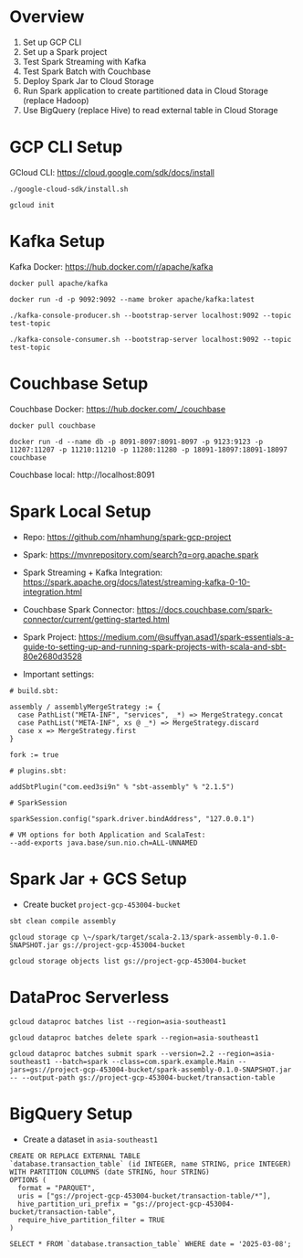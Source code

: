 # Overview

1. Set up GCP CLI
2. Set up a Spark project
3. Test Spark Streaming with Kafka
4. Test Spark Batch with Couchbase
5. Deploy Spark Jar to Cloud Storage
6. Run Spark application to create partitioned data in Cloud Storage (replace Hadoop)
7. Use BigQuery (replace Hive) to read external table in Cloud Storage

# GCP CLI Setup

GCloud CLI: https://cloud.google.com/sdk/docs/install

```
./google-cloud-sdk/install.sh

gcloud init
```

# Kafka Setup

Kafka Docker: https://hub.docker.com/r/apache/kafka

```
docker pull apache/kafka

docker run -d -p 9092:9092 --name broker apache/kafka:latest

./kafka-console-producer.sh --bootstrap-server localhost:9092 --topic test-topic

./kafka-console-consumer.sh --bootstrap-server localhost:9092 --topic test-topic
```

# Couchbase Setup

Couchbase Docker: https://hub.docker.com/_/couchbase

```
docker pull couchbase

docker run -d --name db -p 8091-8097:8091-8097 -p 9123:9123 -p 11207:11207 -p 11210:11210 -p 11280:11280 -p 18091-18097:18091-18097 couchbase
```

Couchbase local: http://localhost:8091

# Spark Local Setup

- Repo: https://github.com/nhamhung/spark-gcp-project

- Spark: https://mvnrepository.com/search?q=org.apache.spark

- Spark Streaming + Kafka Integration: https://spark.apache.org/docs/latest/streaming-kafka-0-10-integration.html

- Couchbase Spark Connector: https://docs.couchbase.com/spark-connector/current/getting-started.html

- Spark Project: https://medium.com/@suffyan.asad1/spark-essentials-a-guide-to-setting-up-and-running-spark-projects-with-scala-and-sbt-80e2680d3528

- Important settings:

```
# build.sbt:

assembly / assemblyMergeStrategy := {
  case PathList("META-INF", "services", _*) => MergeStrategy.concat
  case PathList("META-INF", xs @ _*) => MergeStrategy.discard
  case x => MergeStrategy.first
}

fork := true

# plugins.sbt:

addSbtPlugin("com.eed3si9n" % "sbt-assembly" % "2.1.5")

# SparkSession

sparkSession.config("spark.driver.bindAddress", "127.0.0.1")

# VM options for both Application and ScalaTest:
--add-exports java.base/sun.nio.ch=ALL-UNNAMED
```

# Spark Jar + GCS Setup

- Create bucket `project-gcp-453004-bucket`

```
sbt clean compile assembly

gcloud storage cp \~/spark/target/scala-2.13/spark-assembly-0.1.0-SNAPSHOT.jar gs://project-gcp-453004-bucket

gcloud storage objects list gs://project-gcp-453004-bucket
```

# DataProc Serverless

```
gcloud dataproc batches list --region=asia-southeast1

gcloud dataproc batches delete spark --region=asia-southeast1

gcloud dataproc batches submit spark --version=2.2 --region=asia-southeast1 --batch=spark --class=com.spark.example.Main --jars=gs://project-gcp-453004-bucket/spark-assembly-0.1.0-SNAPSHOT.jar -- --output-path gs://project-gcp-453004-bucket/transaction-table
```

# BigQuery Setup

- Create a dataset in `asia-southeast1`

```
CREATE OR REPLACE EXTERNAL TABLE
`database.transaction_table` (id INTEGER, name STRING, price INTEGER)
WITH PARTITION COLUMNS (date STRING, hour STRING)
OPTIONS (
  format = "PARQUET",
  uris = ["gs://project-gcp-453004-bucket/transaction-table/*"],
  hive_partition_uri_prefix = "gs://project-gcp-453004-bucket/transaction-table",
  require_hive_partition_filter = TRUE
)

SELECT * FROM `database.transaction_table` WHERE date = '2025-03-08';
```
